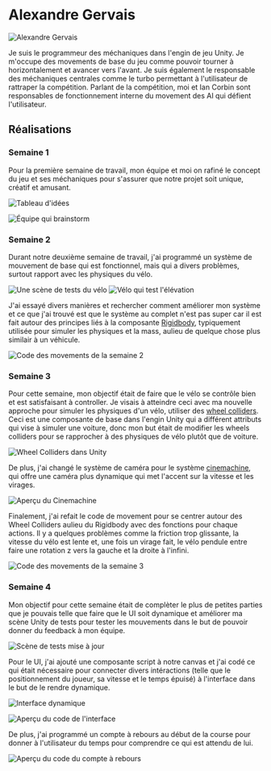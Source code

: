 # Alexandre Gervais
![Alexandre Gervais](../img/alexandre_gervais.webp)

Je suis le programmeur des méchaniques dans l'engin de jeu Unity. Je m'occupe des movements de base du jeu comme pouvoir tourner à horizontalement et avancer vers l'avant. Je suis également le responsable des méchaniques centrales comme le turbo permettant à l'utilisateur de rattraper la compétition. Parlant de la compétition, moi et Ian Corbin sont responsables de fonctionnement interne du movement des AI qui défient l'utilisateur.

 ## Réalisations
 <!-- Une image par semaine de la réalisation dont tu es le plus fier avec une légende -->
### Semaine 1
Pour la première semaine de travail, mon équipe et moi on rafiné le concept du jeu et ses méchaniques pour s'assurer que notre projet soit unique, créatif et amusant.

![Tableau d'idées](./img/Semaine_1_Tableau.webp)

![Équipe qui brainstorm](./img/Semaine_1_Équipe.webp)

### Semaine 2
Durant notre deuxième semaine de travail, j'ai programmé un système de mouvement de base qui est fonctionnel, mais qui a divers problèmes, surtout rapport avec les physiques du vélo. 

![Une scène de tests du vélo](./img/Semaine_2_Tests.webp)
![Vélo qui test l'élévation](./img/Semaine_2_Élévation.webp)

J'ai essayé divers manières et rechercher comment améliorer mon système et ce que j'ai trouvé est que le système au complet n'est pas super car il est fait autour des principes liés à la composante [Rigidbody](https://docs.unity3d.com/6000.0/Documentation/ScriptReference/Rigidbody.html), typiquement utilisée pour simuler les physiques et la mass, aulieu de quelque chose plus similair à un véhicule.

![Code des movements de la semaine 2](./img/Semaine_2_Code.webp)

### Semaine 3
Pour cette semaine, mon objectif était de faire que le vélo se contrôle bien et est satisfaisant à controller. Je visais à atteindre ceci avec ma nouvelle approche pour simuler les physiques d'un vélo, utiliser des [wheel colliders](https://docs.unity3d.com/Manual/class-WheelCollider.html). Ceci est une composante de base dans l'engin Unity qui a différent attributs qui vise à simuler une voiture, donc mon but était de modifier les wheels colliders pour se rapprocher à des physiques de vélo plutôt que de voiture.

![Wheel Colliders dans Unity](./img/Semaine_3_Wheel_Colliders.webp)

De plus, j'ai changé le système de caméra pour le système [cinemachine](https://unity.com/fr/features/cinemachine), qui offre une caméra plus dynamique qui met l'accent sur la vitesse et les virages.

![Aperçu du Cinemachine](./img/Semaine_3_Caméra_Dynamique.webp)

Finalement, j'ai refait le code de movement pour se centrer autour des Wheel Colliders aulieu du Rigidbody avec des fonctions pour chaque actions. Il y a quelques problèmes comme la friction trop glissante, la vitesse du vélo est lente et, une fois un virage fait, le vélo pendule entre faire une rotation z vers la gauche et la droite à l'infini.

![Code des movements de la semaine 3](./img/Semaine_3_Code.webp)

### Semaine 4
Mon objectif pour cette semaine était de complèter le plus de petites parties que je pouvais telle que faire que le UI soit dynamique et améliorer ma scène Unity de tests pour tester les mouvements dans le but de pouvoir donner du feedback à mon équipe.

![Scène de tests mise à jour](./img/Semaine_4_Scene_Tests.webp)

Pour le UI, j'ai ajouté une composante script à notre canvas et j'ai codé ce qui était nécessaire pour connecter divers intéractions (telle que le positionnement du joueur, sa vitesse et le temps épuisé) à l'interface dans le but de le rendre dynamique.

![Interface dynamique](./img/Semaine_4_UI.webp)

![Aperçu du code de l'interface](./img/Semaine_4_Code_UI.webp)

De plus, j'ai programmé un compte à rebours au début de la course pour donner à l'utilisateur du temps pour comprendre ce qui est attendu de lui.

![Aperçu du code du compte à rebours](./img/Semaine_4_Code_Debut_Course.webp)
